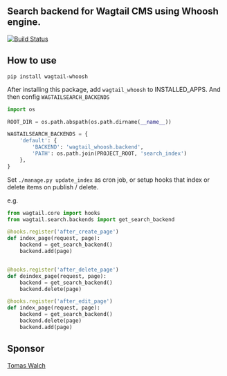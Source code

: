 ## Search backend for Wagtail CMS using Whoosh engine.

[![Build Status](https://travis-ci.org/AccordBox/wagtail-whoosh.svg?branch=master)](https://travis-ci.org/AccordBox/wagtail-whoosh)

## How to use

`pip install wagtail-whoosh`

After installing this package, add `wagtail_whoosh` to INSTALLED_APPS. And then config `WAGTAILSEARCH_BACKENDS`

```python
import os

ROOT_DIR = os.path.abspath(os.path.dirname(__name__))

WAGTAILSEARCH_BACKENDS = {
    'default': {
        'BACKEND': 'wagtail_whoosh.backend',
        'PATH': os.path.join(PROJECT_ROOT, 'search_index')
    },
}
```

Set `./manage.py update_index` as cron job, or setup hooks that index or delete items on publish / delete.

e.g.

```python
from wagtail.core import hooks
from wagtail.search.backends import get_search_backend

@hooks.register('after_create_page')
def index_page(request, page):
    backend = get_search_backend()
    backend.add(page)


@hooks.register('after_delete_page')
def deindex_page(request, page):
    backend = get_search_backend()
    backend.delete(page)

@hooks.register('after_edit_page')
def index_page(request, page):
    backend = get_search_backend()
    backend.delete(page)
    backend.add(page)
```



## Sponsor

[Tomas Walch](https://github.com/tjwalch)
